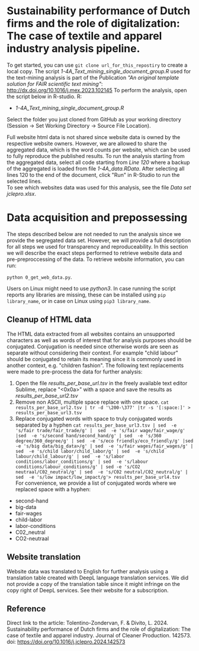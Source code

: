 # Sustainability performance of Dutch firms and the role of digitalization: The case of textile and apparel industry analysis pipeline.
To get started, you can use `git clone url_for_this_repostiry` to create a local copy.
The script *1-4A\_Text_mining\_single\_document_group.R* used for the text-mining analysis is part of the Publication *"An original template solution for FAIR scientific text mining"*:
http://dx.doi.org/10.1016/j.mex.2023.102145
To perform the analysis, open the script below in R-studio. R:
* *1-4A\_Text_mining\_single\_document_group.R*



Select the folder you just cloned from GitHub as your working directory (Session -> Set Working Directory -> Source File Location).

Full website  html data is not shared since website data is owned by the respective website owners. However, we are allowed to share the aggregated data, which is the word counts per website, which can be used to fully reproduce the published results. To run the analysis starting from the aggregated data, select all code starting from *Line 120* where a backup of the aggregated is loaded from file *1-4A_data.RData*. After selecting all lines 120 to the end of the document, click "Run" in R-Studio to run the selected lines.  
To see which websites data was used for this analysis, see the  file *Data set jclepro.xlsx*. 

# Data acquisition and prepossessing  
The steps described below are not needed to run the analysis since we provide the segregated data set. However, we will provide a full description for all steps we used for transparency and reproduceability. 
In this section we will describe the exact steps performed to retrieve website data and pre-preproccessing of the data. To retrieve website information, you can run:

`python 0_get_web_data.py`. 

Users on Linux might need to use *python3*. In case running the script reports any libraries are missing, these can be installed using `pip library_name`, or in case on Linux using `pip3 library_name`.


## Cleanup of HTML data
The HTML data extracted from all websites contains an unsupported characters as well as words of interest that for analysis purposes should be conjugated. Conjugation is needed since otherwise words are seen as separate without considering their context. For example "child  labour" should be conjugated to retain its meaning since it is commonly used in another context, e.g. "children fashion". The following text replacements were made to pre-process the data for further analysis:

1) Open the file *results_per_base_url.tsv* in the freely available text editor Sublime, replace "<0x0a>" with a space and save the results as *results_per_base_url2.tsv*
2) Remove non ASCII, multiple space replace with one space.
`cat results_per_base_url2.tsv | tr -d '\200-\377' |tr -s '[:space:]' > results_per_base_url3.tsv`
3) Replace conjugated words with space to truly conjugated words separated by a hyphen
`cat results_per_base_url3.tsv | sed  -e 's/fair trade/fair_trade/g' |  sed  -e 's/fair wage/fair_wage/g' |sed  -e 's/second hand/second_hand/g' | sed  -e 's/360 degree/360_degree/g' | sed  -e 's/eco friendly/eco_friendly/g' |sed  -e 's/big data/big_data>/g' | sed  -e 's/fair wages/fair_wages/g' | sed  -e 's/child labor/child_labor/g' | sed  -e 's/child labour/child_labour/g' | sed  -e 's/labor conditions/labor_conditions/g' | sed  -e 's/labour conditions/labour_conditions/g' | sed -e 's/CO2 neutraal/C02_neutral/g' | sed  -e 's/C02 neutral/C02_neutral/g' | sed  -e 's/low impact/low_impact/g'> results_per_base_url4.tsv`  
For convenience, we provide a list of conjugated words where we replaced space with a hyphen:
* second-hand
* big-data
* fair-wages
* child-labor
* labor-conditions
* C02_neutral
* CO2-neutraal

## Website translation
Website data was translated to English for further analysis using a translation table created with DeepL language translation services. We did not provide a copy of the translation table since it might infringe on the copy right of DeepL services. See their website for a subscription.

## Reference
Direct link to the article: Tolentino-Zondervan, F. & Divito, L. 2024. Sustainability performance of Dutch firms and the role of digitalization: The case of textile and apparel industry. Journal of Cleaner Production. 142573. doi: https://doi.org/10.1016/j.jclepro.2024.142573

